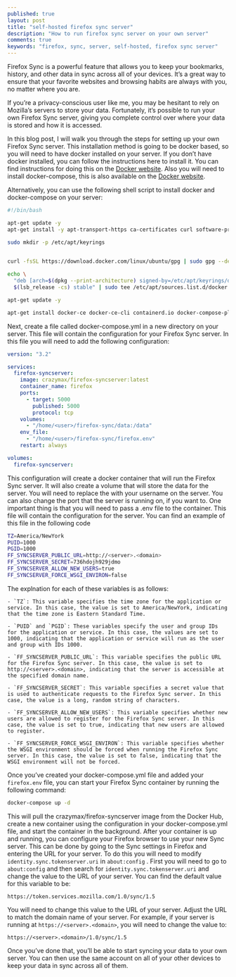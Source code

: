 ```yaml
---
published: true
layout: post
title: "self-hosted firefox sync server"
description: "How to run firefox sync server on your own server"
comments: true
keywords: "firefox, sync, server, self-hosted, firefox sync server"
---
```


Firefox Sync is a powerful feature that allows you to keep your bookmarks, history, and other data in sync across all of your devices. It’s a great way to ensure that your favorite websites and browsing habits are always with you, no matter where you are.

If you’re a privacy-conscious user like me, you may be hesitant to rely on Mozilla’s servers to store your data. Fortunately, it’s possible to run your own Firefox Sync server, giving you complete control over where your data is stored and how it is accessed. 

In this blog post, I will walk you through the steps for setting up your own Firefox Sync server. This installation method is going to be docker based, so you will need to have docker installed on your server. If you don’t have docker installed, you can follow the instructions here to install it. You can find instructions for doing this on the [Docker website](https://docs.docker.com/engine/install/ubuntu/). Also you will need to install docker-compose, this is also available on the [Docker website](https://docs.docker.com/compose/install/).

Alternatively, you can use the following shell script to install docker and docker-compose on your server:

``` bash
#!/bin/bash

apt-get update -y
apt-get install -y apt-transport-https ca-certificates curl software-properties-common

sudo mkdir -p /etc/apt/keyrings
 

curl -fsSL https://download.docker.com/linux/ubuntu/gpg | sudo gpg --dearmor -o /etc/apt/keyrings/docker.gpg

echo \
  "deb [arch=$(dpkg --print-architecture) signed-by=/etc/apt/keyrings/docker.gpg] https://download.docker.com/linux/ubuntu \
  $(lsb_release -cs) stable" | sudo tee /etc/apt/sources.list.d/docker.list > /dev/null

apt-get update -y

apt-get install docker-ce docker-ce-cli containerd.io docker-compose-plugin -y
```

Next, create a file called docker-compose.yml in a new directory on your server. This file will contain the configuration for your Firefox Sync server. In this file you will need to add the following configuration:

``` yaml
version: "3.2"

services:
  firefox-syncserver:
    image: crazymax/firefox-syncserver:latest
    container_name: firefox
    ports:
      - target: 5000
        published: 5000
        protocol: tcp
    volumes:
      - "/home/<user>/firefox-sync/data:/data"
    env_file:
      - "/home/<user>/firefox-sync/firefox.env"
    restart: always

volumes:
  firefox-syncserver:
```

This configuration will create a docker container that will run the Firefox Sync server. It will also create a volume that will store the data for the server. You will need to replace the <user> with your username on the server. You can also change the port that the server is running on, if you want to. One important thing is that you will need to pass a .env file to the container. This file will contain the configuration for the server. You can find an example of this file in the following code 

``` bash
TZ=America/NewYork
PUID=1000
PGID=1000
FF_SYNCSERVER_PUBLIC_URL=http://<server>.<domain>
FF_SYNCSERVER_SECRET=736hdojh929jdmo
FF_SYNCSERVER_ALLOW_NEW_USERS=true
FF_SYNCSERVER_FORCE_WSGI_ENVIRON=false
```

The explnation for each of these variables is as follows:

    - `TZ`: This variable specifies the time zone for the application or service. In this case, the value is set to America/NewYork, indicating that the time zone is Eastern Standard Time.

    - `PUID` and `PGID`: These variables specify the user and group IDs for the application or service. In this case, the values are set to 1000, indicating that the application or service will run as the user and group with IDs 1000.

    - `FF_SYNCSERVER_PUBLIC_URL`: This variable specifies the public URL for the Firefox Sync server. In this case, the value is set to http://<server>.<domain>, indicating that the server is accessible at the specified domain name.

    - `FF_SYNCSERVER_SECRET`: This variable specifies a secret value that is used to authenticate requests to the Firefox Sync server. In this case, the value is a long, random string of characters.

    - `FF_SYNCSERVER_ALLOW_NEW_USERS`: This variable specifies whether new users are allowed to register for the Firefox Sync server. In this case, the value is set to true, indicating that new users are allowed to register.

    - `FF_SYNCSERVER_FORCE_WSGI_ENVIRON`: This variable specifies whether the WSGI environment should be forced when running the Firefox Sync server. In this case, the value is set to false, indicating that the WSGI environment will not be forced.


Once you’ve created your docker-compose.yml file and added your `firefox.env` file, you can start your Firefox Sync container by running the following command:

``` bash
docker-compose up -d
```

This will pull the crazymax/firefox-syncserver image from the Docker Hub, create a new container using the configuration in your docker-compose.yml file, and start the container in the background. After your container is up and running, you can configure your Firefox browser to use your new Sync server. This can be done by going to the Sync settings in Firefox and entering the URL for your server. To do this you will need to modify `identity.sync.tokenserver.uri` in `about:config` . First you will need to go to `about:config` and then search for `identity.sync.tokenserver.uri` and change the value to the URL of your server. You can find the default value for this variable to be:

``` 
https://token.services.mozilla.com/1.0/sync/1.5
``` 
You will need to change this value to the URL of your server. Adjust the URL to match the domain name of your server. For example, if your server is running at `https://<server>.<domain>`, you will need to change the value to:

```
https://<server>.<domain>/1.0/sync/1.5
```

Once you’ve done that, you’ll be able to start syncing your data to your own server. You can then use the same account on all of your other devices to keep your data in sync across all of them.